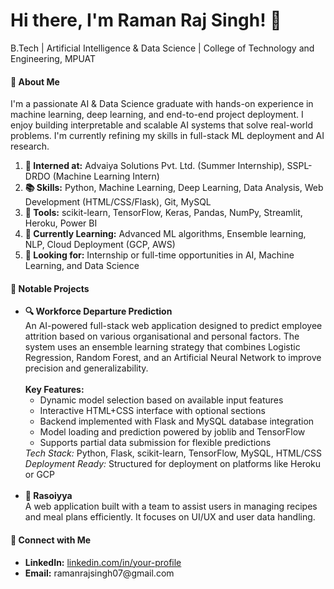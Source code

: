 <h1>Hi there, I'm Raman Raj Singh! 👋</h1>
B.Tech | Artificial Intelligence & Data Science | College of Technology and Engineering, MPUAT

<h4>🚀 About Me</h4>
I'm a passionate AI & Data Science graduate with hands-on experience in machine learning, deep learning, and end-to-end project deployment. I enjoy building interpretable and scalable AI systems that solve real-world problems. I'm currently refining my skills in full-stack ML deployment and AI research.

<ol>
  <li><b>💼 Interned at:</b> Advaiya Solutions Pvt. Ltd. (Summer Internship), SSPL-DRDO (Machine Learning Intern)</li>
  <li><b>📚 Skills:</b> Python, Machine Learning, Deep Learning, Data Analysis, Web Development (HTML/CSS/Flask), Git, MySQL</li>
  <li><b>🚀 Tools:</b> scikit-learn, TensorFlow, Keras, Pandas, NumPy, Streamlit, Heroku, Power BI</li>
  <li><b>🌱 Currently Learning:</b> Advanced ML algorithms, Ensemble learning, NLP, Cloud Deployment (GCP, AWS)</li>
  <li><b>👀 Looking for:</b> Internship or full-time opportunities in AI, Machine Learning, and Data Science</li>
</ol>

<h4>🌟 Notable Projects</h4>
<ul>
  <li>
    <a href="https://semester-zajs.onrender.com/" style="text-decoration: none;"><b>🔍 Workforce Departure Prediction</b><br></a>
    An AI-powered full-stack web application designed to predict employee attrition based on various organisational and personal factors. The system uses an ensemble learning strategy that combines Logistic Regression, Random Forest, and an Artificial Neural Network to improve precision and generalizability.<br><br>
    <b>Key Features:</b>
    <ul>
      <li>Dynamic model selection based on available input features</li>
      <li>Interactive HTML+CSS interface with optional sections</li>
      <li>Backend implemented with Flask and MySQL database integration</li>
      <li>Model loading and prediction powered by joblib and TensorFlow</li>
      <li>Supports partial data submission for flexible predictions</li>
    </ul>
    <i>Tech Stack:</i> Python, Flask, scikit-learn, TensorFlow, MySQL, HTML/CSS<br>
    <i>Deployment Ready:</i> Structured for deployment on platforms like Heroku or GCP<br>
  </li>
  <br>
  <li>
    <b>🥘 Rasoiyya</b><br>
    A web application built with a team to assist users in managing recipes and meal plans efficiently. It focuses on UI/UX and user data handling.
  </li>
</ul>

<h4>🔗 Connect with Me</h4>
<ul>
  <li><b>LinkedIn:</b> <a href="https://www.linkedin.com/in/your-profile">linkedin.com/in/your-profile</a></li>
  <li><b>Email:</b> ramanrajsingh07@gmail.com</li>
</ul>

<!-- GitHub Stats and Portfolio can be added here in the future -->
<!-- Reference Link: https://chatgpt.com/share/672e0d24-542c-8003-89d1-37416b014a03 -->
